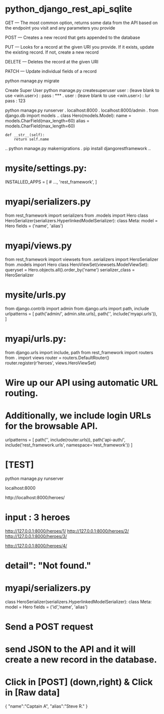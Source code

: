 # python_django_rest_api_sqlite

GET — The most common option, returns some data from the API based on the endpoint you visit and any parameters you provide

POST — Creates a new record that gets appended to the database

PUT — Looks for a record at the given URI you provide. If it exists, update the existing record. If not, create a new record

DELETE — Deletes the record at the given URI

PATCH — Update individual fields of a record


python manage.py migrate

Create Super User
python manage.py createsuperuser
user : (leave blank to use <win.user>) : 
pass : ***
.
user : (leave blank to use <win.user>) : lur
pass : 123

python manage.py runserver
.
localhost:8000
.
localhost:8000/admin
.
from django.db import models
..
class Hero(models.Model):
    name = models.CharField(max_length=60)
    alias = models.CharField(max_length=60)

    def __str__(self):
        return self.name
..
python manage.py makemigrations
.
  pip install djangorestframework
..
# mysite/settings.py:

INSTALLED_APPS = [
    # ...,
    'rest_framework',
]

# myapi/serializers.py

from rest_framework import serializers
from .models import Hero
class HeroSerializer(serializers.HyperlinkedModelSerializer):
    class Meta:
        model = Hero
        fields = ('name', 'alias')

# myapi/views.py

from rest_framework import viewsets
from .serializers import HeroSerializer
from .models import Hero
class HeroViewSet(viewsets.ModelViewSet):
    queryset = Hero.objects.all().order_by('name')
    serializer_class = HeroSerializer

# mysite/urls.py

from django.contrib import admin
from django.urls import path, include
urlpatterns = [
    path('admin/', admin.site.urls),
    path('', include('myapi.urls')),
 ]

# myapi/urls.py:

from django.urls import include, path
from rest_framework import routers
from . import views
router = routers.DefaultRouter()
router.register(r'heroes', views.HeroViewSet)

# Wire up our API using automatic URL routing.

# Additionally, we include login URLs for the browsable API.

urlpatterns = [
    path('', include(router.urls)),
    path('api-auth/', include('rest_framework.urls', namespace='rest_framework'))
]

# [TEST]

python manage.py runserver

localhost:8000

http://localhost:8000/heroes/

# input : 3 heroes 

http://127.0.0.1:8000/heroes/1/ 
http://127.0.0.1:8000/heroes/2/ 
http://127.0.0.1:8000/heroes/3/
 
http://127.0.0.1:8000/heroes/4/ 

# detail": "Not found."

# myapi/serializers.py

class HeroSerializer(serializers.HyperlinkedModelSerializer):
    class Meta:
        model = Hero
        fields = ('id','name', 'alias')

# Send a POST request

# send JSON to the API and it will create a new record in the database.

# Click in [POST] (down,right) & Click in [Raw data]

{
 "name":"Captain A",
 "alias":"Steve R."
}





